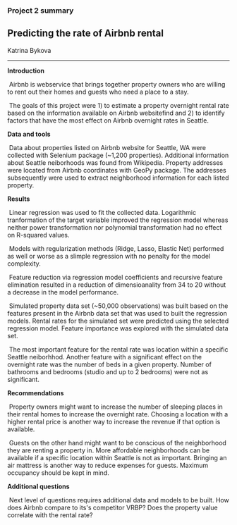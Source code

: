 ### Project 2 summary

## Predicting the rate of Airbnb rental

Katrina Bykova

----------------------------------------------------------------------------------------------------------------

**Introduction**

​	Airbnb is webservice that brings together property owners who are willing to rent out their homes and guests who need a place to a stay.

​	The goals of this project were 1) to estimate a property overnight rental rate based on the information available on Airbnb websitefind and 2) to identify factors that have the most effect on Airbnb overnight rates in Seattle.

**Data and tools**

​	Data about properties listed on Airbnb website for Seattle, WA were collected with Selenium package (~1,200 properties). Additional information about Seattle neiborhoods was found from Wikipedia. Property addresses were located from Airbnb coordinates  with GeoPy package. The addresses subsequently were used to extract neighborhood information for each listed property.

**Results**

​	Linear regression was used to fit the collected data. Logarithmic tranformation of the target variable improved the regression model whereas neither power transformation nor polynomial transformation had no effect on R-squared values. 

​	Models with regularization methods (Ridge, Lasso, Elastic Net) performed as well or worse as a slimple regression with no penalty for the model complexity. 

​	Feature reduction via regression model coefficients and recursive feature elimination resulted in a reduction of dimensioanality from 34 to 20 without a decrease in the model performance.

​	Simulated property data set (~50,000 observations) was built based on the features present in the Airbnb data set that was used to built the regression models. Rental rates for the simulated set were predicted using the selected regression model. Feature importance was explored with the simulated data set. 

​	The most important feature for the rental rate was location within a specific Seattle neiborhhod. Another feature with a significant effect on the overnight rate was the number of beds in a given property. Number of bathrooms and bedrooms (studio and up to 2 bedrooms) were not as significant.

**Recommendations**

​	Property owners might want to increase the number of sleeping places in their rental homes to increase the overnight rate. Choosing a location with a higher rental price is another way to increase the revenue if that option is available.

​	Guests on the other hand might want to be conscious of the neighborhood they are renting a property in. More affordable neighborhoods can be available if a specific location within Seattle is not as important. Bringing an air mattress is another way to reduce expenses for guests. Maximum occupancy should be kept in mind.

**Additional questions**

​	Next level of questions requires additional data and models to be built. How does Airbnb compare to its's competitor VRBP? Does the property value correlate with the rental rate?







